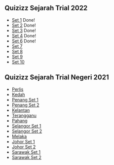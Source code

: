 
## Quizizz Sejarah Trial 2022
-  [Set 1](https://quizizz.com/join?gc=54410643) Done!
-  [Set 2](https://quizizz.com/join?gc=28392851) Done!
-  [Set 3](https://quizizz.com/join?gc=59325843) Done!
-  [Set 4](https://quizizz.com/join?gc=18431379) Done!
-  [Set 6](https://quizizz.com/join?gc=00343443) Done!
-  [Set 7](https://quizizz.com/join?gc=61160851)
-  [Set 8](https://quizizz.com/join?gc=39140755)
-  [Set 9](https://quizizz.com/join?gc=20266387)
-  [Set 10](https://quizizz.com/join?gc=66403731)

## Quizizz Sejarah Trial Negeri 2021
- [Perlis](https://quizizz.com/join?gc=06428163)
- [Kedah](https://quizizz.com/join?gc=37492227)
- [Penang Set 1](https://quizizz.com/join?gc=02576569)
- [Penang Set 2](https://quizizz.com/join?gc=18829497)
- [Kelantan](https://quizizz.com/join?gc=46884355)
- [Terangganu](https://quizizz.com/join?gc=20190723)
- [Pahang](https://quizizz.com/join?gc=38016515)
- [Selangor Set 1](https://quizizz.com/join?gc=17831427)
- [Selangor Set 2](https://quizizz.com/join?gc=13112835)
- [Melaka](https://quizizz.com/join?gc=00005635)
- [Johor Set 1](https://quizizz.com/join?gc=49800707)
- [Johor Set 2](https://quizizz.com/join?gc=52422147)
- [Sarawak Set 1](https://quizizz.com/join?gc=17262083)
- [Sarawak Set 2](https://quizizz.com/join?gc=16765113)